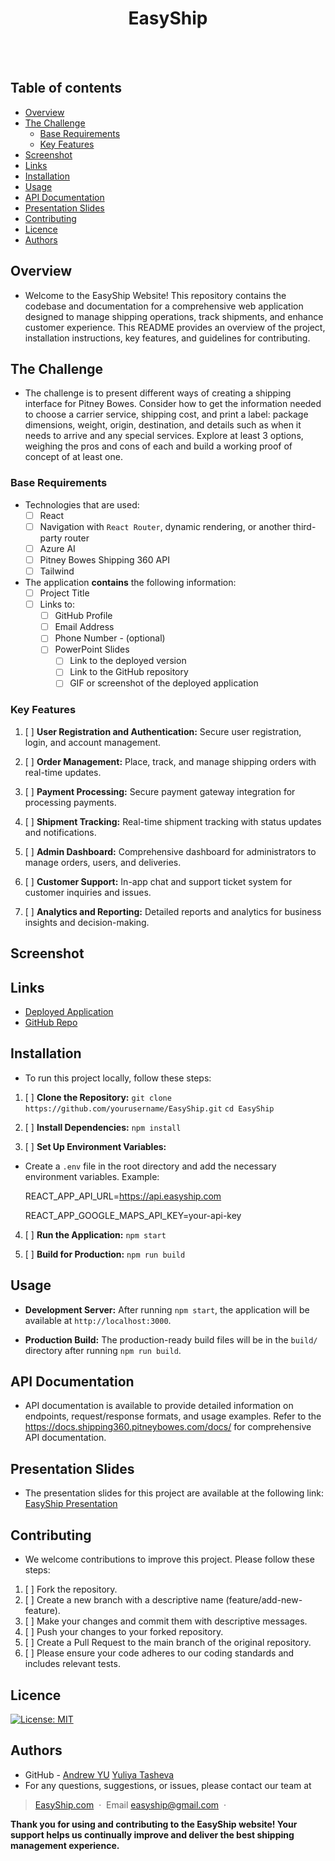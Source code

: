 <h1 align="center">EasyShip</h1>
  <br>
  <a href="https://github.com/andrewyu22">
      <img src="https://img.shields.io/badge/SayThanks.io-%E2%98%BC-1EAEDB.svg?style=for-the-badge" alt=""></a>
  <a href="https://github.com/andrewyu22/EasyShip/graphs/contributors">
      <img src="https://img.shields.io/github/contributors/andrewyu22/EasyShip.svg?style=for-the-badge" alt=""></a>
  <a href="https://github.com/andrewyu22/EasyShip/issues">
      <img src="https://img.shields.io/github/issues/andrewyu22/EasyShip.svg?style=for-the-badge" alt=""></a>
  <a href="https://github.com/andrewyu22/EasyShip/network/members">
      <img src="https://img.shields.io/github/forks/andrewyu22/EasyShip.svg?style=for-the-badge" alt=""></a>

  ## Table of contents

- [Overview](#overview)
- [The Challenge](#the-challenge)
  - [Base Requirements](#base-requirements)
  - [Key Features](#key-features)
- [Screenshot](#screenshot)
- [Links](#links)
- [Installation](#installation)
- [Usage](#usage)
- [API Documentation](#api-documentation)
- [Presentation Slides](#presentation-slides)
- [Contributing](#contributing)
- [Licence](#licence)
- [Authors](#authors)

## Overview

- Welcome to the EasyShip Website! This repository contains the codebase and documentation for a comprehensive web application designed to manage shipping operations, track shipments, and enhance customer experience. This README provides an overview of the project, installation instructions, key features, and guidelines for contributing. 

## The Challenge

- The challenge is to present different ways of creating a shipping interface for Pitney Bowes. Consider how to get the information needed to choose a carrier service, shipping cost, and print a label: package dimensions, weight, origin, destination, and details such as when it needs to arrive and any special services. Explore at least 3 options, weighing the pros and cons of each and build a working proof of concept of at least one.

### Base Requirements

- Technologies that are used:
  - [ ] React
  - [ ] Navigation with `React Router`, dynamic rendering, or another third-party router
  - [ ] Azure AI
  - [ ] Pitney Bowes Shipping 360 API
  - [ ] Tailwind
- The application **contains** the following information:
  - [ ] Project Title
  - [ ] Links to:
    - [ ] GitHub Profile
    - [ ] Email Address
    - [ ] Phone Number - (optional)
    - [ ] PowerPoint Slides
      - [ ] Link to the deployed version
      - [ ] Link to the GitHub repository
      - [ ] GIF or screenshot of the deployed application

### Key Features

  1. [ ] **User Registration and Authentication:**  Secure user registration, login, and account management.
     
  2. [ ] **Order Management:**  Place, track, and manage shipping orders with real-time updates.
     
  3. [ ] **Payment Processing:**  Secure payment gateway integration for processing payments.
     
  4. [ ] **Shipment Tracking:**  Real-time shipment tracking with status updates and notifications.
     
  5. [ ] **Admin Dashboard:** Comprehensive dashboard for administrators to manage orders, users, and deliveries.
      
  6. [ ] **Customer Support:**  In-app chat and support ticket system for customer inquiries and issues.
      
  7. [ ] **Analytics and Reporting:**  Detailed reports and analytics for business insights and decision-making.

## Screenshot



## Links

- [Deployed Application](https://andrewyu22.github.io/EasyShip/)
- [GitHub Repo](https://github.com/andrewyu22/EasyShip)

## Installation

- To run this project locally, follow these steps:

1. [ ] **Clone the Repository:**
   `git clone https://github.com/yourusername/EasyShip.git`
`cd EasyShip`

3. [ ] **Install Dependencies:**
   `npm install`
   
5. [ ] **Set Up Environment Variables:**
 - Create a `.env` file in the root directory and add the necessary environment variables. Example:
   
   REACT_APP_API_URL=https://api.easyship.com

   REACT_APP_GOOGLE_MAPS_API_KEY=your-api-key

4. [ ] **Run the Application:**
 `npm start`

6. [ ] **Build for Production:**
   `npm run build`

## Usage

- **Development Server:**
After running `npm start`, the application will be available at `http://localhost:3000`.

- **Production Build:**
The production-ready build files will be in the `build/` directory after running `npm run build`.

## API Documentation

- API documentation is available to provide detailed information on endpoints, request/response formats, and usage examples. Refer to the https://docs.shipping360.pitneybowes.com/docs/ for comprehensive API documentation.

## Presentation Slides

- The presentation slides for this project are available at the following link: [EasyShip Presentation](https://docs.google.com/presentation/d/1woZTMol0gyt9CoVaGTZaJUQrIompAaDguUSXlBGqLR8/edit?usp=sharing)

## Contributing

- We welcome contributions to improve this project. Please follow these steps:

1. [ ] Fork the repository.
2. [ ] Create a new branch with a descriptive name (feature/add-new-feature).
3. [ ] Make your changes and commit them with descriptive messages.
4. [ ] Push your changes to your forked repository.
5. [ ] Create a Pull Request to the main branch of the original repository.
6. [ ] Please ensure your code adheres to our coding standards and includes relevant tests.

## Licence

[![License: MIT](https://img.shields.io/badge/License-MIT-yellow.svg)](https://opensource.org/licenses/MIT)

## Authors

- GitHub - [Andrew YU](https://github.com/andrewyu22) [Yuliya Tasheva](https://github.com/YTasheva)
- For any questions, suggestions, or issues, please contact our team at
  
> [EasyShip.com](#) &nbsp;&middot;&nbsp;
> Email [easyship@gmail.com](#) &nbsp;&middot;&nbsp;

**Thank you for using and contributing to the EasyShip website! Your support helps us continually improve and deliver the best shipping management experience.**





